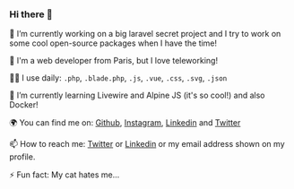 ### Hi there 👋

🔭 I’m currently working on a big laravel secret project and I try to work on some cool open-source packages when I have the time!

💼 I'm a web developer from Paris, but I love teleworking!

👨‍💻 I use daily: `.php`, `.blade.php`, `.js`, `.vue`, `.css`, `.svg`, `.json`

🌱 I’m currently learning Livewire and Alpine JS (it's so cool!) and also Docker!

🌍 You can find me on: [Github](https://github.com/axeldotdev), [Instagram](https://instagram.com/axeldotdev), [Linkedin](https://www.linkedin.com/in/axeldotdev/) and [Twitter](https://twitter.com/axeldotdev)

📫 How to reach me: [Twitter](https://twitter.com/axeldotdev) or [Linkedin](https://www.linkedin.com/in/axeldotdev/) or my email address shown on my profile.

⚡ Fun fact: My cat hates me...
